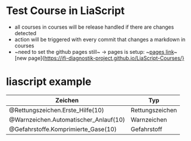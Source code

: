 <!--
author: Volker Göhler
email: volker.goehler@informatik.tu-freiberg.de
version: 0.0.11
edit: true
date: 2025-05-20
logo: https://raw.githubusercontent.com/Ifi-DiAgnostiK-Project/LiaScript-Courses/refs/heads/main/img/Logo_234px.png
comment: Test Course for the action release system
import: https://raw.githubusercontent.com/Ifi-DiAgnostiK-Project/Piktogramme/refs/heads/main/makros.md

title : Test Course for Action Release System

tags:
    - Experimente

-->
# Test Course in LiaScript

- all courses in courses will be release handled if there are changes detected
- action will be triggered with every commit that changes a markdown in courses
- ~need to set the github pages still~ -> pages is setup: ~[pages link](https://vgoehler.github.io/DiAgnostiK_LiaScript/)~ [new page]{https://ifi-diagnostik-project.github.io/LiaScript-Courses/}

# liascript example

| Zeichen | Typ|
|--- | ---|
|@Rettungszeichen.Erste_Hilfe(10) | Rettungszeichen|
|@Warnzeichen.Automatischer_Anlauf(10) | Warnzeichen|
|@Gefahrstoffe.Komprimierte_Gase(10) | Gefahrstoff|
